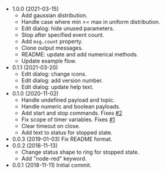- 1.0.0 (2021-03-15)
    - Add gaussian distribution.
    - Handle case where min >= max in uniform distribution.
    - Edit dialog: hide unused parameters.
    - Stop after specified event count.
    - Add `msg.count` property.
    - Clone output messages.
    - README: update and add numerical methods.
    - Update example flow.
- 0.1.1 (2021-03-20)
    - Edit dialog: change icons.
    - Edit dialog: add version number.
    - Edit dialog: update help text.
- 0.1.0 (2020-11-02)
    - Handle undefined payload and topic.
    - Handle numeric and boolean payloads.
    - Add start and stop commands. Fixes [#2](https://github.com/drmibell/node-red-contrib-random-event-generator/issues/2)
    - Fix scope of timer variables. Fixes [#1](https://github.com/drmibell/node-red-contrib-random-event-generator/issues/1)
    - Clear timeout on close.
    - Add text to status for stopped state.
- 0.0.3 (2019-01-03) Fix README format.
- 0.0.2 (2018-11-13)
    - Change status shape to ring for stopped state.
    - Add "node-red" keyword.
- 0.0.1 (2018-11-11) Initial commit.
